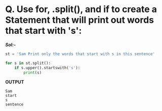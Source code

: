 # Q. Use for, .split(), and if to create a Statement that will print out words that start with 's':

***Sol:-***

```python
st = 'Sam Print only the words that start with s in this sentence'

for s in st.split():
    if s.upper().startswith('s'):
        print(s)
```

**OUTPUT**

```
Sam
start
s
sentence
```
